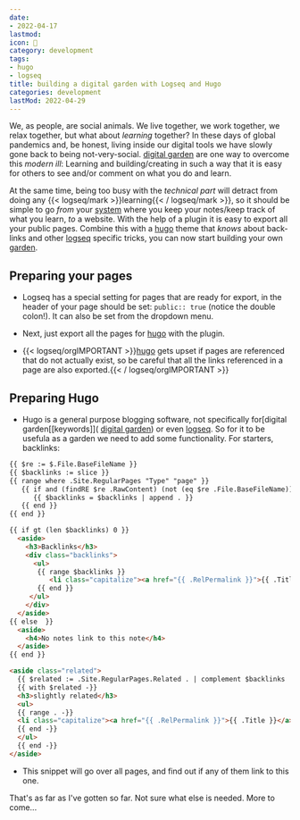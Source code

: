 ```yaml
---
date:
- 2022-04-17
lastmod: 
icon: 📝
category: development
tags:
- hugo
- logseq
title: building a digital garden with Logseq and Hugo
categories: development
lastMod: 2022-04-29
---
```

We, as people, are social animals. We live together, we work together, we relax together, but what about *learning* together? In these days of global pandemics and, be honest, living inside our digital tools we have slowly gone back to being not-very-social. [digital garden](/page/digital-garden) are one way to overcome this *modern ill*: Learning and building/creating in such a way that it is easy for others to see and/or comment on what you do and learn.

At the same time, being too busy with the *technical part* will detract from doing any {{< logseq/mark >}}learning{{< / logseq/mark >}}, so it should be simple to go *from* your [system](/page/pkm) where you keep your notes/keep track of what you learn, *to* a website. With the help of a plugin it is easy to export all your public pages. Combine this with a [hugo](/page/hugo) theme that *knows* about back-links and other [logseq](/page/logseq) specific tricks, you can now start building your own [garden](/page/digital-garden).

## Preparing your pages

  + Logseq has a special setting for pages that are ready for export, in the header of your page should be set: `public:: true` (notice the double colon!). It can also be set from the dropdown menu.

  + Next, just export all the pages for [hugo](/page/hugo) with the plugin.

  + {{< logseq/orgIMPORTANT >}}[hugo](/page/hugo) gets upset if pages are referenced that do not actually exist, so be careful that all the links referenced in a page are also exported.{{< / logseq/orgIMPORTANT >}}

## Preparing Hugo

  + Hugo is a general purpose blogging software, not specifically for[digital garden[[keywords]]( [digital garden](/page/digital-garden)) or even [logseq](/page/logseq). So for it to be usefula as a garden we need to add some functionality. For starters, backlinks:

```html
{{ $re := $.File.BaseFileName }}
{{ $backlinks := slice }}
{{ range where .Site.RegularPages "Type" "page" }}
   {{ if and (findRE $re .RawContent) (not (eq $re .File.BaseFileName)) }}
      {{ $backlinks = $backlinks | append . }}
   {{ end }}
{{ end }}

{{ if gt (len $backlinks) 0 }}
  <aside>
    <h3>Backlinks</h3>
    <div class="backlinks">
      <ul>
       {{ range $backlinks }}
          <li class="capitalize"><a href="{{ .RelPermalink }}">{{ .Title }}</a></li>
       {{ end }}
     </ul>
    </div>
  </aside>
{{ else  }}
  <aside>
    <h4>No notes link to this note</h4>
  </aside>
{{ end }}

<aside class="related">
  {{ $related := .Site.RegularPages.Related . | complement $backlinks | first 3 -}}
  {{ with $related -}}
  <h3>slightly related</h3>
  <ul>
  {{ range . -}}
  <li class="capitalize"><a href="{{ .RelPermalink }}">{{ .Title }}</a></li>
  {{ end -}}
  </ul>
  {{ end -}}
</aside>
```

  + This snippet will go over all pages, and find out if any of them link to this one.

That's as far as I've gotten so far. Not sure what else is needed. More to come...
